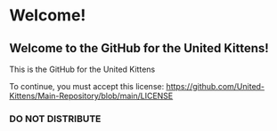 # Welcome!
## Welcome to the GitHub for the United Kittens!

This is the GitHub for the United Kittens

To continue, you must accept this license: https://github.com/United-Kittens/Main-Repository/blob/main/LICENSE

### DO NOT DISTRIBUTE

